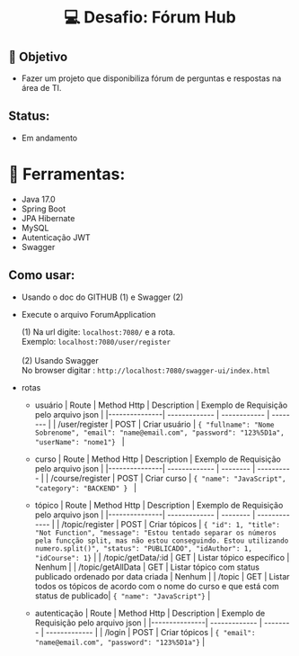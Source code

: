 # <h1 align="center"> 💻 Desafio: Fórum Hub </h1>

## 🏹 Objetivo
- Fazer um projeto que disponibiliza fórum de perguntas e respostas na área de TI.

## Status:
- Em andamento

# 🔨 Ferramentas:
- Java 17.0
- Spring Boot
- JPA Hibernate
- MySQL
- Autenticação JWT
- Swagger

## Como usar:
- Usando o doc do GITHUB (1) e Swagger (2)
- Execute o arquivo ForumApplication
  
  (1) Na url digite:  ```localhost:7080/``` e a rota.</br>
  Exemplo: ```localhost:7080/user/register```
  </br></br>
  (2) Usando Swagger </br>
  No browser digitar : ``` http://localhost:7080/swagger-ui/index.html ```
  </br></btr>
- rotas
  - usuário
    | Route  | Method Http | Description | Exemplo de Requisição pelo arquivo json  |
    |---------------| ------------- | ------------ | -------- |
    | /user/register     |  POST  | Criar usuário | ```{ "fullname": "Nome Sobrenome", "email": "name@email.com", "password": "123%5D1a", "userName": "nome1"} ``` |

  - curso
     | Route  | Method Http |  Description | Exemplo de Requisição pelo arquivo json  |
    |---------------| ------------- | -------- | ---------- |
    | /course/register     |  POST | Criar curso | ```{ "name": "JavaScript", "category": "BACKEND" } ``` |
    
  - tópico
    | Route  | Method Http |  Description | Exemplo de Requisição pelo arquivo json  |
    |---------------| ------------- | -------- | ------------- |
    | /topic/register     |  POST  | Criar tópicos |  ```{ "id": 1, "title": "Not Function", "message": "Estou tentado separar os números pela funcção split, mas não estou conseguindo. Estou utilizando numero.split()", "status": "PUBLICADO", "idAuthor": 1, "idCourse": 1}``` |
    | /topic/getData/:id  |    GET  | Listar tópico específico | Nenhum |
    | /topic/getAllData  |    GET  | Listar tópico com status publicado ordenado por data criada | Nenhum |
    | /topic    |  GET  | Listar todos os tópicos de acordo com o nome do curso e que está com status de publicado|  ```{ "name": "JavaScript"}``` |

  - autenticação
      | Route  | Method Http |  Description | Exemplo de Requisição pelo arquivo json  |
    |---------------| ------------- | -------- | ------------- |
    | /login     |  POST  | Criar tópicos |  ```{ "email": "name@email.com", "password": "123%5D1a"}``` |
